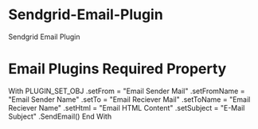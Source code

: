 # Sendgrid-Email-Plugin
Sendgrid Email Plugin

# Email Plugins Required Property
With PLUGIN_SET_OBJ
  .setFrom     = "Email Sender Mail"
  .setFromName = "Email Sender Name"
  .setTo       = "Email Reciever Mail"
  .setToName   = "Email Reciever Name"
  .setHtml     = "Email HTML Content"
  .setSubject  = "E-Mail Subject"
  .SendEmail()
End With
